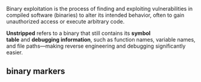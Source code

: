 Binary exploitation is the process of finding and exploiting vulnerabilities in compiled software (binaries) to alter its intended behavior, often to gain unauthorized access or execute arbitrary code.

**Unstripped** refers to a binary that still contains its **symbol table** and **debugging information**, such as function names, variable names, and file paths—making reverse engineering and debugging significantly easier.


## binary markers
